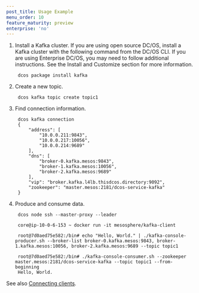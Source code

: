 ```yaml
---
post_title: Usage Example 
menu_order: 10
feature_maturity: preview
enterprise: 'no'
---
```












1. Install a Kafka cluster. If you are using open source DC/OS, install a Kafka cluster with the following command from the DC/OS CLI. If you are using Enterprise DC/OS, you may need to follow additional instructions. See the Install and Customize section for more information.
    
        dcos package install kafka
        

1. Create a new topic.
    
        dcos kafka topic create topic1
        

1. Find connection information.
    
        dcos kafka connection
        {
            "address": [
                "10.0.0.211:9843",
                "10.0.0.217:10056",
                "10.0.0.214:9689"
            ],
            "dns": [
                "broker-0.kafka.mesos:9843",
                "broker-1.kafka.mesos:10056",
                "broker-2.kafka.mesos:9689"
            ],
            "vip": "broker.kafka.l4lb.thisdcos.directory:9092",
            "zookeeper": "master.mesos:2181/dcos-service-kafka"
        }
        

1. Produce and consume data.
    
        dcos node ssh --master-proxy --leader
        
        core@ip-10-0-6-153 ~ docker run -it mesosphere/kafka-client
        
        root@7d0aed75e582:/bin# echo "Hello, World." | ./kafka-console-producer.sh --broker-list broker-0.kafka.mesos:9843, broker-1.kafka.mesos:10056, broker-2.kafka.mesos:9689 --topic topic1
        
        root@7d0aed75e582:/bin# ./kafka-console-consumer.sh --zookeeper master.mesos:2181/dcos-service-kafka --topic topic1 --from-beginning
        Hello, World.
        

See also [Connecting clients][1].

 [1]: https://docs.mesosphere.com/1.9/usage/service-guides/kafka/connecting-clients
